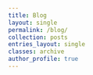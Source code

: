 ```yaml
---
title: Blog
layout: single
permalink: /blog/
collection: posts
entries_layout: single
classes: archive
author_profile: true
---
```


